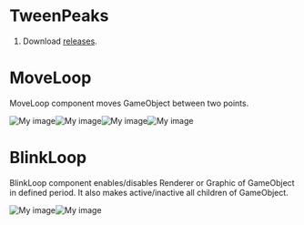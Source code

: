 # TweenPeaks

1. Download 
[releases](//github.com/nubick/tween-peaks/releases).

# MoveLoop
MoveLoop component moves GameObject between two points.

![My image](http://nubick.github.com/readme/moveloop-all.gif)![My image](http://nubick.github.com/readme/moveloop-editor.gif)![My image](http://nubick.github.com/readme/moveloop-editor2.gif)![My image](http://nubick.github.com/readme/moveloop-settings.png)

# BlinkLoop
BlinkLoop component enables/disables Renderer or Graphic of GameObject in defined period. It also makes active/inactive all children of GameObject.

![My image](http://nubick.github.com/readme/blinkloop-example.gif)![My image](http://nubick.github.com/readme/blinkloop-editor.png)
